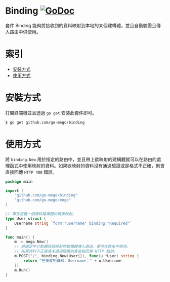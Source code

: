 # Binding [![GoDoc](https://godoc.org/github.com/go-mego/binding?status.svg)](https://godoc.org/github.com/go-mego/binding)

套件 Binding 能夠將接收到的資料映射到本地的某個建構體，並且自動驗證且傳入路由中供使用。

# 索引

* [安裝方式](#安裝方式)
* [使用方式](#使用方式)

# 安裝方式

打開終端機並且透過 `go get` 安裝此套件即可。

```bash
$ go get github.com/go-mego/binding
```

# 使用方式

將 `binding.New` 用於指定的路由中，並且帶上欲映射的建構體就可以在路由的處理函式中使用映射的資料。如果欲映射的資料沒有通過驗證或是格式不正確，則會直接回傳 `HTTP 400` 錯誤。

```go
package main

import (
	"github.com/go-mego/binding"
	"github.com/go-mego/mego"
)

// 事先定義一個資料建構體供稍後映射。
type User struct {
	Username string `form:"username" binding:"Required"`
}

func main() {
	m := mego.New()
	// 將綁定中介軟體與欲映射的建構體傳入路由，便可在路由中使用。
	// 如果資料不正確或未通過驗證則會直接回傳 HTTP 錯誤。
	m.POST("/", binding.New(User{}), func(u *User) string {
		return "已接收到資料，Username：" + u.Username
	})
	m.Run()
}
```